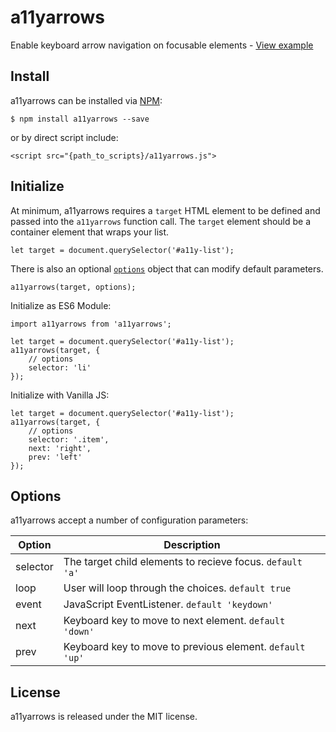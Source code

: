 # a11yarrows
Enable keyboard arrow navigation on focusable elements - [View example](https://dcooney.github.io/a11yarrows/example/)

## Install

a11yarrows can be installed via [NPM](https://www.npmjs.com/package/a11yarrows):

`$ npm install a11yarrows --save`

or by direct script include:

`<script src="{path_to_scripts}/a11yarrows.js">`

## Initialize

At minimum, a11yarrows requires a `target` HTML element to be defined and passed into the `a11yarrows` function call. The `target` element should be a container element that wraps your list.

`let target = document.querySelector('#a11y-list');`

There is also an optional [`options`](#options) object that can modify default parameters.

`a11yarrows(target, options);`

Initialize as ES6 Module:

```
import a11yarrows from 'a11yarrows';

let target = document.querySelector('#a11y-list');
a11yarrows(target, {
	// options
	selector: 'li'
});
```

Initialize with Vanilla JS:

```
let target = document.querySelector('#a11y-list');
a11yarrows(target, {
	// options
	selector: '.item',
	next: 'right',
	prev: 'left'
});
```

## Options
a11yarrows accept a number of configuration parameters:

| Option   	| Description                                               	|
|----------	|-----------------------------------------------------------	|
| selector 	| The target child elements to recieve focus. `default 'a'` 	|
| loop 		| User will loop through the choices. `default true` 				|
| event    	| JavaScript EventListener. `default 'keydown'`                |
| next     	| Keyboard key to move to next element. `default 'down'`    	|
| prev     	| Keyboard key to move to previous element. `default 'up'`  	|


## License
a11yarrows is released under the MIT license.


